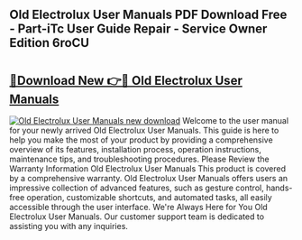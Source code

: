 ## Old Electrolux User Manuals PDF Download Free - Part-iTc User Guide Repair - Service Owner Edition 6roCU

# <h2><a href="http://cf13204.oget.top/?id=Old+Electrolux+User+Manuals">🔗Download New 👉🔴 Old Electrolux User Manuals</a></h2>

[![Old Electrolux User Manuals new download](https://i.imgur.com/5g1atiW.png)](http://cf13204.oget.top/?id=Old+Electrolux+User+Manuals)
Welcome to the user manual for your newly arrived Old Electrolux User Manuals. This guide is here to help you make the most of your product by providing a comprehensive overview of its features, installation process, operation instructions, maintenance tips, and troubleshooting procedures. Please Review the Warranty Information Old Electrolux User Manuals This product is covered by a comprehensive warranty. Old Electrolux User Manuals offers users an impressive collection of advanced features, such as gesture control, hands-free operation, customizable shortcuts, and automated tasks, all easily accessible through the user interface. We're Always Here for You Old Electrolux User Manuals. Our customer support team is dedicated to assisting you with any inquiries.
